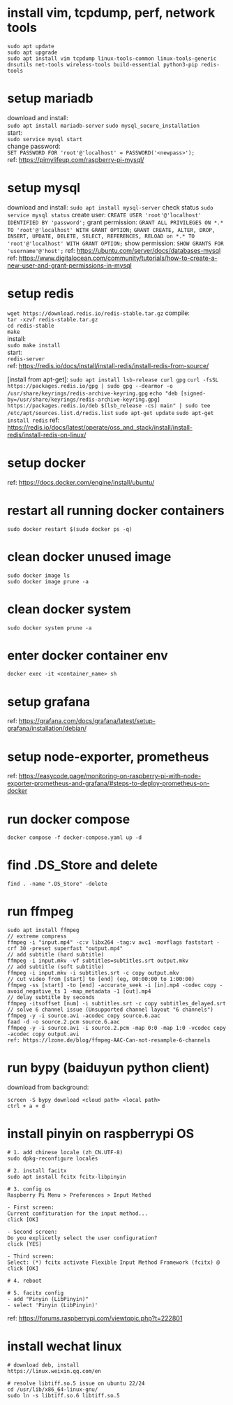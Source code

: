 # install vim, tcpdump, perf, network tools
`sudo apt update`  
`sudo apt upgrade`  
`sudo apt install vim tcpdump linux-tools-common linux-tools-generic dnsutils net-tools wireless-tools build-essential python3-pip redis-tools`  

# setup mariadb
download and install:  
`sudo apt install mariadb-server`
`sudo mysql_secure_installation`  
start:  
`sudo service mysql start`  
change password:  
`SET PASSWORD FOR 'root'@'localhost' = PASSWORD('<newpass>');`  
ref: https://pimylifeup.com/raspberry-pi-mysql/

# setup mysql
download and install:
`sudo apt install mysql-server`
check status
`sudo service mysql status`
create user:
`CREATE USER 'root'@'localhost' IDENTIFIED BY 'password';`
grant permission:
`GRANT ALL PRIVILEGES ON *.* TO 'root'@'localhost' WITH GRANT OPTION;`
`GRANT CREATE, ALTER, DROP, INSERT, UPDATE, DELETE, SELECT, REFERENCES, RELOAD on *.* TO 'root'@'localhost' WITH GRANT OPTION;`
show permission:
`SHOW GRANTS FOR 'username'@'host';`
ref: https://ubuntu.com/server/docs/databases-mysql
ref: https://www.digitalocean.com/community/tutorials/how-to-create-a-new-user-and-grant-permissions-in-mysql

# setup redis
[install from source]:  
download:  
`wget https://download.redis.io/redis-stable.tar.gz`
compile:  
`tar -xzvf redis-stable.tar.gz`  
`cd redis-stable`  
`make`  
install:  
`sudo make install`  
start:  
`redis-server`  
ref: https://redis.io/docs/install/install-redis/install-redis-from-source/

[install from apt-get]:
`sudo apt install lsb-release curl gpg`
`curl -fsSL https://packages.redis.io/gpg | sudo gpg --dearmor -o /usr/share/keyrings/redis-archive-keyring.gpg`
`echo "deb [signed-by=/usr/share/keyrings/redis-archive-keyring.gpg] https://packages.redis.io/deb $(lsb_release -cs) main" | sudo tee /etc/apt/sources.list.d/redis.list`
`sudo apt-get update`
`sudo apt-get install redis`
ref: https://redis.io/docs/latest/operate/oss_and_stack/install/install-redis/install-redis-on-linux/

# setup docker
ref: https://docs.docker.com/engine/install/ubuntu/

# restart all running docker containers
`sudo docker restart $(sudo docker ps -q)`

# clean docker unused image
`sudo docker image ls`  
`sudo docker image prune -a`  

# clean docker system
`sudo docker system prune -a`

# enter docker container env
`docker exec -it <container_name> sh`

# setup grafana
ref: https://grafana.com/docs/grafana/latest/setup-grafana/installation/debian/

# setup node-exporter, prometheus
ref: https://easycode.page/monitoring-on-raspberry-pi-with-node-exporter-prometheus-and-grafana/#steps-to-deploy-prometheus-on-docker

# run docker compose
```
docker compose -f docker-compose.yaml up -d
```

# find .DS_Store and delete
```
find . -name ".DS_Store" -delete
```

# run ffmpeg
```
sudo apt install ffmpeg
// extreme compress
ffmpeg -i "input.mp4" -c:v libx264 -tag:v avc1 -movflags faststart -crf 30 -preset superfast "output.mp4"
// add subtitle (hard subtitle)
ffmpeg -i input.mkv -vf subtitles=subtitles.srt output.mkv
// add subtitle (soft subtitle)
ffmpeg -i input.mkv -i subtitles.srt -c copy output.mkv
// cut video from [start] to [end] (eg, 00:00:00 to 1:00:00)
ffmpeg -ss [start] -to [end] -accurate_seek -i [in].mp4 -codec copy -avoid_negative_ts 1 -map_metadata -1 [out].mp4
// delay subtitle by seconds
ffmpeg -itsoffset [num] -i subtitles.srt -c copy subtitles_delayed.srt
// solve 6 channel issue (Unsupported channel layout "6 channels")
ffmpeg -y -i source.avi -acodec copy source.6.aac
faad -d -o source.2.pcm source.6.aac
ffmpeg -y -i source.avi -i source.2.pcm -map 0:0 -map 1:0 -vcodec copy -acodec copy output.avi
ref: https://lzone.de/blog/ffmpeg-AAC-Can-not-resample-6-channels
```

# run bypy (baiduyun python client)
download from background:  
```
screen -S bypy download <cloud path> <local path>
ctrl + a + d
```

# install pinyin on raspberrypi OS
```
# 1. add chinese locale (zh_CN.UTF-8)
sudo dpkg-reconfigure locales

# 2. install facitx
sudo apt install fcitx fcitx-libpinyin

# 3. config os
Raspberry Pi Menu > Preferences > Input Method

- First screen:
Current confituration for the input method...
click [OK]

- Second screen:
Do you explicetly select the user configuration?
click [YES]

- Third screen:
Select: (*) fcitx activate Flexible Input Method Framework (fcitx) @
click [OK]

# 4. reboot

# 5. facitx config
- add "Pinyin (LibPinyin)"
- select 'Pinyin (LibPinyin)'
```
ref: https://forums.raspberrypi.com/viewtopic.php?t=222801

# install wechat linux
```
# download deb, install
https://linux.weixin.qq.com/en

# resolve libtiff.so.5 issue on ubuntu 22/24
cd /usr/lib/x86_64-linux-gnu/
sudo ln -s libtiff.so.6 libtiff.so.5
```


